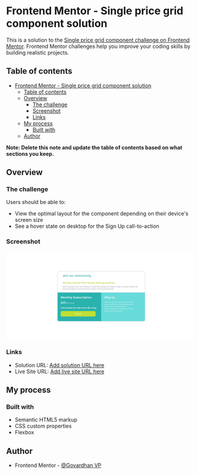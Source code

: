 # Frontend Mentor - Single price grid component solution

This is a solution to the [Single price grid component challenge on Frontend Mentor](https://www.frontendmentor.io/challenges/single-price-grid-component-5ce41129d0ff452fec5abbbc). Frontend Mentor challenges help you improve your coding skills by building realistic projects. 

## Table of contents

- [Frontend Mentor - Single price grid component solution](#frontend-mentor---single-price-grid-component-solution)
  - [Table of contents](#table-of-contents)
  - [Overview](#overview)
    - [The challenge](#the-challenge)
    - [Screenshot](#screenshot)
    - [Links](#links)
  - [My process](#my-process)
    - [Built with](#built-with)
  - [Author](#author)

**Note: Delete this note and update the table of contents based on what sections you keep.**

## Overview

### The challenge

Users should be able to:

- View the optimal layout for the component depending on their device's screen size
- See a hover state on desktop for the Sign Up call-to-action

### Screenshot

![](./preview.jpg)


### Links

- Solution URL: [Add solution URL here](https://github.com/Top-Trekx-Im-gvp-98/Single-price-grid-component)
- Live Site URL: [Add live site URL here](https://single-price-grid-component-im-gvp-98.netlify.app/)

## My process

### Built with

- Semantic HTML5 markup
- CSS custom properties
- Flexbox

## Author


- Frontend Mentor - [@Govardhan VP](https://www.frontendmentor.io/profile/Top-Trekx-Im-gvp-98)
